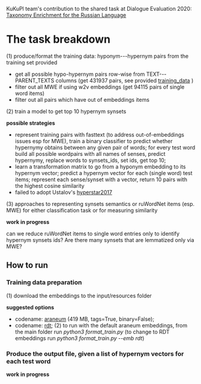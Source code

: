 KuKuPl team's contribution to the shared task at Dialogue Evaluation 2020: [Taxonomy Enrichment for the Russian Language](https://competitions.codalab.org/competitions/22168)

# The task breakdown

(1) produce/format the training data: hyponym---hypernym pairs from the training set provided 
* get all possible hypo-hypernym pairs row-wise from TEXT---PARENT\_TEXTS columns (get 431937 pairs, see provided [training\_data](https://github.com/dialogue-evaluation/taxonomy-enrichment/blob/master/data/training_data/training_nouns.tsv) )
* filter out all MWE if using w2v embeddings (get 94115 pairs of single word items)
* filter out all pairs which have out of embeddings items

(2) train a model to get top 10 hypernym synsets

**possible strategies**

* represent training pairs with fasttext (to address out-of-embeddings issues esp for MWE), train a binary classifier to predict whether hypernymy obtains between any given pair of words; for every test word build all possible wordpairs with all names of senses, predict hypernymy, replace words to synsets_ids, set ids, get top 10;
* learn a transformation matrix to go from a hyponym embedding to its hypernym vector; predict a hypernym vector for each (single word) test items; represent each sense/synset with a vector, return 10 pairs with the highest cosine similarity 
* failed to adopt Ustalov's [hyperstar2017](https://arxiv.org/pdf/1707.03903) 

(3) approaches to representing synsets semantics or ruWordNet items (esp. MWE) for either classification task or for measuring similarity

**work in progress**

can we reduce ruWordNet items to single word entries only to identify hypernym synsets ids? Are there many synsets that are lemmatized only via MWE?

## How to run

### Training data preparation
(1) download the embeddings to the input/resources folder

**suggested options**

* codename: [araneum](https://rusvectores.org/static/models/araneum_upos_skipgram_600_2_2017.bin.gz) (419 MB, tags=True, binary=False); 
* codename: [rdt](http://panchenko.me/data/dsl-backup/w2v-ru/all.norm-sz500-w10-cb0-it3-min5.w2v (13 GiB, tags=False, binary=True, embeddings from Russian Distributional Thesaurus)); 
(2) to run with the default araneum embeddings, from the main folder run _python3 format\_train.py_ (to change to RDT embeddings run _python3 format\_train.py --emb rdt_)

### Produce the output file, given a list of hypernym vectors for each test word

**work in progress**

